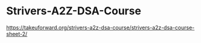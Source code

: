 # Strivers-A2Z-DSA-Course
https://takeuforward.org/strivers-a2z-dsa-course/strivers-a2z-dsa-course-sheet-2/
